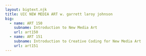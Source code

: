 ```yaml
---
layout: bigtext.njk
title: UIC NEW MEDIA ART w. garrett laroy johnson
big:
  - name: ART 150
    subname: Introduction to New Media Art
    url: art150
  - name: ART 151
    subname: Introduction to Creative Coding for New Media Art
    url: art151
---
```

